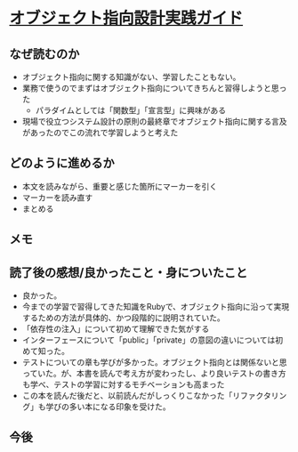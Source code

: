 # [オブジェクト指向設計実践ガイド][1]
## なぜ読むのか
- オブジェクト指向に関する知識がない、学習したこともない。
- 業務で使うのでまずはオブジェクト指向についてきちんと習得しようと思った
  - パラダイムとしては「関数型」「宣言型」に興味がある
- 現場で役立つシステム設計の原則の最終章でオブジェクト指向に関する言及があったのでこの流れで学習しようと考えた

## どのように進めるか
- 本文を読みながら、重要と感じた箇所にマーカーを引く
- マーカーを読み直す
- まとめる

## メモ

## 読了後の感想/良かったこと・身についたこと
- 良かった。
-  今までの学習で習得してきた知識をRubyで、オブジェクト指向に沿って実現するための方法が具体的、かつ段階的に説明されていた。
-  「依存性の注入」について初めて理解できた気がする
-  インターフェースについて「public」「private」の意図の違いについては初めて知った。
-  テストについての章も学びが多かった。オブジェクト指向とは関係ないと思っていた。が、本書を読んで考え方が変わったし、より良いテストの書き方も学べ、テストの学習に対するモチベーションも高まった
- この本を読んだ後だと、以前読んだがしっくりこなかった「リファクタリング」も学びの多い本になる印象を受けた。

## 今後



<!-- リンク -->
[1]: (https://www.amazon.co.jp/%E3%82%AA%E3%83%96%E3%82%B8%E3%82%A7%E3%82%AF%E3%83%88%E6%8C%87%E5%90%91%E8%A8%AD%E8%A8%88%E5%AE%9F%E8%B7%B5%E3%82%AC%E3%82%A4%E3%83%89-Ruby%E3%81%A7%E3%82%8F%E3%81%8B%E3%82%8B-%E9%80%B2%E5%8C%96%E3%81%97%E3%81%A4%E3%81%A5%E3%81%91%E3%82%8B%E6%9F%94%E8%BB%9F%E3%81%AA%E3%82%A2%E3%83%97%E3%83%AA%E3%82%B1%E3%83%BC%E3%82%B7%E3%83%A7%E3%83%B3%E3%81%AE%E8%82%B2%E3%81%A6%E6%96%B9-Sandi-Metz/dp/477418361X)
